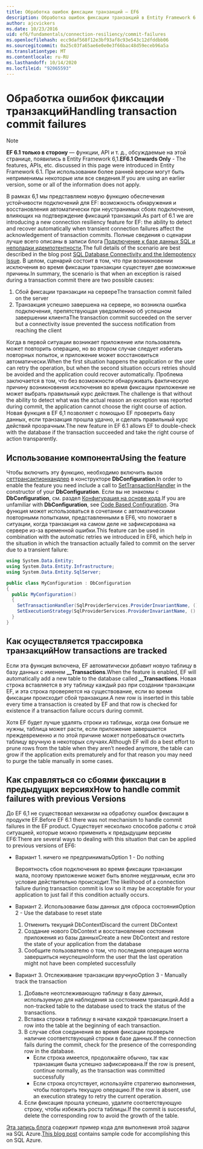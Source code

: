 ```yaml
---
title: Обработка ошибок фиксации транзакций — EF6
description: Обработка ошибок фиксации транзакций в Entity Framework 6
author: ajcvickers
ms.date: 10/23/2016
uid: ef6/fundamentals/connection-resiliency/commit-failures
ms.openlocfilehash: ecc9daf568f12e3bf93af8c93e543c12dfddbb06
ms.sourcegitcommit: 0a25c03fa65ae6e0e0e3f66bac48d59eceb96a5a
ms.translationtype: MT
ms.contentlocale: ru-RU
ms.lasthandoff: 10/14/2020
ms.locfileid: "92065593"
---
```

# <a name="handling-transaction-commit-failures"></a><span data-ttu-id="691a2-103">Обработка ошибок фиксации транзакций</span><span class="sxs-lookup"><span data-stu-id="691a2-103">Handling transaction commit failures</span></span>

> [!NOTE]
> <span data-ttu-id="691a2-104">**EF 6.1 только в сторону** — функции, API и т. д., обсуждаемые на этой странице, появились в Entity Framework 6,1.</span><span class="sxs-lookup"><span data-stu-id="691a2-104">**EF6.1 Onwards Only** - The features, APIs, etc. discussed in this page were introduced in Entity Framework 6.1.</span></span> <span data-ttu-id="691a2-105">При использовании более ранней версии могут быть неприменимы некоторые или все сведения.</span><span class="sxs-lookup"><span data-stu-id="691a2-105">If you are using an earlier version, some or all of the information does not apply.</span></span>  

<span data-ttu-id="691a2-106">В рамках 6,1 мы представляем новую функцию обеспечения устойчивости подключений для EF: возможность обнаружения и восстановления автоматически при неустранимых сбоях подключения, влияющих на подтверждение фиксаций транзакций.</span><span class="sxs-lookup"><span data-stu-id="691a2-106">As part of 6.1 we are introducing a new connection resiliency feature for EF: the ability to detect and recover automatically when transient connection failures affect the acknowledgement of transaction commits.</span></span> <span data-ttu-id="691a2-107">Полные сведения о сценарии лучше всего описаны в записи блога [Подключение к базе данных SQL и неполадки идемпотентности](/archive/blogs/adonet/sql-database-connectivity-and-the-idempotency-issue).</span><span class="sxs-lookup"><span data-stu-id="691a2-107">The full details of the scenario are best described in the blog post [SQL Database Connectivity and the Idempotency Issue](/archive/blogs/adonet/sql-database-connectivity-and-the-idempotency-issue).</span></span>  <span data-ttu-id="691a2-108">В целом, сценарий состоит в том, что при возникновении исключения во время фиксации транзакции существует две возможные причины.</span><span class="sxs-lookup"><span data-stu-id="691a2-108">In summary, the scenario is that when an exception is raised during a transaction commit there are two possible causes:</span></span>  

1. <span data-ttu-id="691a2-109">Сбой фиксации транзакции на сервере</span><span class="sxs-lookup"><span data-stu-id="691a2-109">The transaction commit failed on the server</span></span>
2. <span data-ttu-id="691a2-110">Транзакция успешно завершена на сервере, но возникла ошибка подключения, препятствующая уведомлению об успешном завершении клиента</span><span class="sxs-lookup"><span data-stu-id="691a2-110">The transaction commit succeeded on the server but a connectivity issue prevented the success notification from reaching the client</span></span>  

<span data-ttu-id="691a2-111">Когда в первой ситуации возникает приложение или пользователь может повторить операцию, но во втором случае следует избегать повторных попыток, и приложение может восстановиться автоматически.</span><span class="sxs-lookup"><span data-stu-id="691a2-111">When the first situation happens the application or the user can retry the operation, but when the second situation occurs retries should be avoided and the application could recover automatically.</span></span> <span data-ttu-id="691a2-112">Проблема заключается в том, что без возможности обнаруживать фактическую причину возникновения исключения во время фиксации приложение не может выбрать правильный курс действия.</span><span class="sxs-lookup"><span data-stu-id="691a2-112">The challenge is that without the ability to detect what was the actual reason an exception was reported during commit, the application cannot choose the right course of action.</span></span> <span data-ttu-id="691a2-113">Новая функция в EF 6,1 позволяет с помощью EF проверить базу данных, если транзакция прошла удачно, и сделать правильный курс действий прозрачным.</span><span class="sxs-lookup"><span data-stu-id="691a2-113">The new feature in EF 6.1 allows EF to double-check with the database if the transaction succeeded and take the right course of action transparently.</span></span>  

## <a name="using-the-feature"></a><span data-ttu-id="691a2-114">Использование компонента</span><span class="sxs-lookup"><span data-stu-id="691a2-114">Using the feature</span></span>  

<span data-ttu-id="691a2-115">Чтобы включить эту функцию, необходимо включить вызов [сеттрансактионхандлер](https://msdn.microsoft.com/library/system.data.entity.dbconfiguration.setdefaulttransactionhandler.aspx) в конструкторе **DbConfiguration**.</span><span class="sxs-lookup"><span data-stu-id="691a2-115">In order to enable the feature you need include a call to [SetTransactionHandler](https://msdn.microsoft.com/library/system.data.entity.dbconfiguration.setdefaulttransactionhandler.aspx) in the constructor of your **DbConfiguration**.</span></span> <span data-ttu-id="691a2-116">Если вы не знакомы с **DbConfiguration**, см. раздел [Конфигурация на основе кода](xref:ef6/fundamentals/configuring/code-based).</span><span class="sxs-lookup"><span data-stu-id="691a2-116">If you are unfamiliar with **DbConfiguration**, see [Code Based Configuration](xref:ef6/fundamentals/configuring/code-based).</span></span> <span data-ttu-id="691a2-117">Эта функция может использоваться в сочетании с автоматическими повторными попытками, представленными в EF6, что помогает в ситуации, когда транзакция на самом деле не зафиксирована на сервере из-за временной ошибки.</span><span class="sxs-lookup"><span data-stu-id="691a2-117">This feature can be used in combination with the automatic retries we introduced in EF6, which help in the situation in which the transaction actually failed to commit on the server due to a transient failure:</span></span>  

``` csharp
using System.Data.Entity;
using System.Data.Entity.Infrastructure;
using System.Data.Entity.SqlServer;

public class MyConfiguration : DbConfiguration  
{
  public MyConfiguration()  
  {  
    SetTransactionHandler(SqlProviderServices.ProviderInvariantName, () => new CommitFailureHandler());  
    SetExecutionStrategy(SqlProviderServices.ProviderInvariantName, () => new SqlAzureExecutionStrategy());  
  }  
}
```  

## <a name="how-transactions-are-tracked"></a><span data-ttu-id="691a2-118">Как осуществляется трассировка транзакций</span><span class="sxs-lookup"><span data-stu-id="691a2-118">How transactions are tracked</span></span>  

<span data-ttu-id="691a2-119">Если эта функция включена, EF автоматически добавит новую таблицу в базу данных с именем **__Transactions**.</span><span class="sxs-lookup"><span data-stu-id="691a2-119">When the feature is enabled, EF will automatically add a new table to the database called **__Transactions**.</span></span> <span data-ttu-id="691a2-120">Новая строка вставляется в эту таблицу каждый раз при создании транзакции EF, и эта строка проверяется на существование, если во время фиксации происходит сбой транзакции.</span><span class="sxs-lookup"><span data-stu-id="691a2-120">A new row is inserted in this table every time a transaction is created by EF and that row is checked for existence if a transaction failure occurs during commit.</span></span>  

<span data-ttu-id="691a2-121">Хотя EF будет лучше удалять строки из таблицы, когда они больше не нужны, таблица может расти, если приложение завершается преждевременно и по этой причине может потребоваться очистить таблицу вручную в некоторых случаях.</span><span class="sxs-lookup"><span data-stu-id="691a2-121">Although EF will do a best effort to prune rows from the table when they aren’t needed anymore, the table can grow if the application exits prematurely and for that reason you may need to purge the table manually in some cases.</span></span>  

## <a name="how-to-handle-commit-failures-with-previous-versions"></a><span data-ttu-id="691a2-122">Как справляться со сбоями фиксации в предыдущих версиях</span><span class="sxs-lookup"><span data-stu-id="691a2-122">How to handle commit failures with previous Versions</span></span>

<span data-ttu-id="691a2-123">До EF 6,1 не существовал механизм на обработку ошибок фиксации в продукте EF.</span><span class="sxs-lookup"><span data-stu-id="691a2-123">Before EF 6.1 there was not mechanism to handle commit failures in the EF product.</span></span> <span data-ttu-id="691a2-124">Существует несколько способов работы с этой ситуацией, которые можно применить к предыдущим версиям EF6:</span><span class="sxs-lookup"><span data-stu-id="691a2-124">There are several ways to dealing with this situation that can be applied to previous versions of EF6:</span></span>  

* <span data-ttu-id="691a2-125">Вариант 1. ничего не предпринимать</span><span class="sxs-lookup"><span data-stu-id="691a2-125">Option 1 - Do nothing</span></span>  

  <span data-ttu-id="691a2-126">Вероятность сбоя подключения во время фиксации транзакции мала, поэтому приложение может быть вполне неудачным, если это условие действительно происходит.</span><span class="sxs-lookup"><span data-stu-id="691a2-126">The likelihood of a connection failure during transaction commit is low so it may be acceptable for your application to just fail if this condition actually occurs.</span></span>  

* <span data-ttu-id="691a2-127">Вариант 2. Использование базы данных для сброса состояния</span><span class="sxs-lookup"><span data-stu-id="691a2-127">Option 2 - Use the database to reset state</span></span>  

  1. <span data-ttu-id="691a2-128">Отменить текущий DbContext</span><span class="sxs-lookup"><span data-stu-id="691a2-128">Discard the current DbContext</span></span>  
  2. <span data-ttu-id="691a2-129">Создание нового DbContext и восстановление состояния приложения из базы данных</span><span class="sxs-lookup"><span data-stu-id="691a2-129">Create a new DbContext and restore the state of your application from the database</span></span>  
  3. <span data-ttu-id="691a2-130">Сообщите пользователю о том, что последняя операция могла завершиться неуспешно</span><span class="sxs-lookup"><span data-stu-id="691a2-130">Inform the user that the last operation might not have been completed successfully</span></span>  

* <span data-ttu-id="691a2-131">Вариант 3. Отслеживание транзакции вручную</span><span class="sxs-lookup"><span data-stu-id="691a2-131">Option 3 - Manually track the transaction</span></span>  

  1. <span data-ttu-id="691a2-132">Добавьте неотслеживающую таблицу в базу данных, используемую для наблюдения за состоянием транзакций.</span><span class="sxs-lookup"><span data-stu-id="691a2-132">Add a non-tracked table to the database used to track the status of the transactions.</span></span>  
  2. <span data-ttu-id="691a2-133">Вставка строки в таблицу в начале каждой транзакции.</span><span class="sxs-lookup"><span data-stu-id="691a2-133">Insert a row into the table at the beginning of each transaction.</span></span>  
  3. <span data-ttu-id="691a2-134">В случае сбоя соединения во время фиксации проверьте наличие соответствующей строки в базе данных.</span><span class="sxs-lookup"><span data-stu-id="691a2-134">If the connection fails during the commit, check for the presence of the corresponding row in the database.</span></span>  
     * <span data-ttu-id="691a2-135">Если строка имеется, продолжайте обычно, так как транзакция была успешно зафиксирована.</span><span class="sxs-lookup"><span data-stu-id="691a2-135">If the row is present, continue normally, as the transaction was committed successfully</span></span>  
     * <span data-ttu-id="691a2-136">Если строка отсутствует, используйте стратегию выполнения, чтобы повторить текущую операцию.</span><span class="sxs-lookup"><span data-stu-id="691a2-136">If the row is absent, use an execution strategy to retry the current operation.</span></span>  
  4. <span data-ttu-id="691a2-137">Если фиксация прошла успешно, удалите соответствующую строку, чтобы избежать роста таблицы.</span><span class="sxs-lookup"><span data-stu-id="691a2-137">If the commit is successful, delete the corresponding row to avoid the growth of the table.</span></span>  

<span data-ttu-id="691a2-138">[Эта запись блога](/archive/blogs/adonet/sql-database-connectivity-and-the-idempotency-issue) содержит пример кода для выполнения этой задачи на SQL Azure.</span><span class="sxs-lookup"><span data-stu-id="691a2-138">[This blog post](/archive/blogs/adonet/sql-database-connectivity-and-the-idempotency-issue) contains sample code for accomplishing this on SQL Azure.</span></span>  
